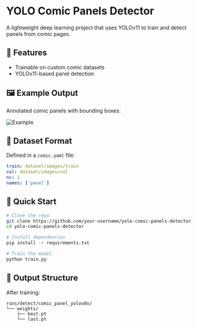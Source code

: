
# YOLO Comic Panels Detector

A lightweight deep learning project that uses YOLOv11 to train and detect panels from comic pages.

## 🚀 Features
- Trainable on custom comic datasets
- YOLOv11-based panel detection

## 🖼️ Example Output
Annotated comic panels with bounding boxes:

![Example](temp_dir/annotated_0.png)

## 📁 Dataset Format
Defined in a `comic.yaml` file:

```yaml
train: dataset/images/train
val: dataset/images/val
nc: 1
names: ['panel']
````

## 🏁 Quick Start

```bash
# Clone the repo
git clone https://github.com/your-username/yolo-comic-panels-detector
cd yolo-comic-panels-detector

# Install dependencies
pip install -r requirements.txt

# Train the model
python train.py
```

## 📂 Output Structure

After training:

```
runs/detect/comic_panel_yolov8n/
└── weights/
    ├── best.pt
    └── last.pt
```
